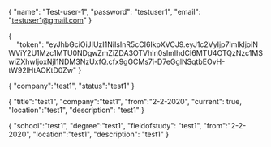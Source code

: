 {
"name": "Test-user-1",
"password": "testuser1",
"email": "testuser1@gmail.com"
}

{
    "token": "eyJhbGciOiJIUzI1NiIsInR5cCI6IkpXVCJ9.eyJ1c2VyIjp7ImlkIjoiNWViY2U1Mzc1MTU0NDgwZmZiZDA3OTVhIn0sImlhdCI6MTU4OTQzNzc1MSwiZXhwIjoxNjI1NDM3NzUxfQ.cfx9gGCMs7i-D7eGglNSqtbEOvH-tW92lHtAOKtD0Zw"
}

{
"company":"test1",
"status":"test1"
}

{
"title":"test1",
"company":"test1",
"from":"2-2-2020",
"current": true,
"location":"test1",
"description": "test1"
}

{
"school":"test1",
"degree":"test1",
"fieldofstudy": "test1",
"from":"2-2-2020",
"location":"test1",
"description": "test1"
}
